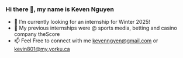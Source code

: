 ### Hi there 👋, my name is Keven Nguyen

- 🔭 I’m currently looking for an internship for Winter 2025!
- 🌱 My previous internships were @ sports media, betting and casino company theScore
- 📫 Feel Free to connect with me kevenngyen@gmail.com or kevin801@my.yorku.ca
